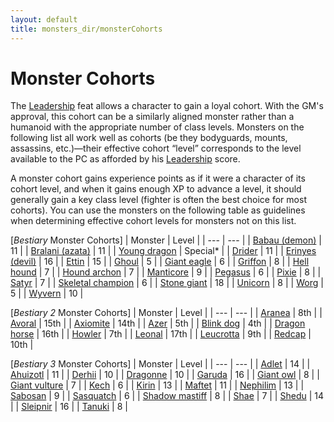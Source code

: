 ```yaml
---
layout: default
title: monsters_dir/monsterCohorts
---
```

# Monster Cohorts

The [Leadership](../feats#_leadership) feat allows a character to gain a loyal cohort. With the GM's approval, this cohort can be a similarly aligned monster rather than a humanoid with the appropriate number of class levels. Monsters on the following list all work well as cohorts (be they bodyguards, mounts, assassins, etc.)—their effective cohort “level” corresponds to the level available to the PC as afforded by his [Leadership](../feats#_leadership) score.

A monster cohort gains experience points as if it were a character of its cohort level, and when it gains enough XP to advance a level, it should generally gain a key class level (fighter is often the best choice for most cohorts). You can use the monsters on the following table as guidelines when determining effective cohort levels for monsters not on this list.

[_Bestiary_ Monster Cohorts]
| Monster | Level |
| --- | --- |
| [Babau (demon)](monsters_dir/demon#_demon-babau) | 11 |
| [Bralani (azata)](monsters_dir/azata#_azata-bralani) | 11 |
| [Young dragon](monsters_dir/dragon) | Special\* |
| [Drider](monsters_dir/drider) | 11 |
| [Erinyes (devil)](monsters_dir/devil#_devil-erinyes) | 16 |
| [Ettin](monsters_dir/ettin) | 15 |
| [Ghoul](monsters_dir/ghoul) | 5 |
| [Giant eagle](monsters_dir/eagle#_eagle-giant) | 6 |
| [Griffon](monsters_dir/griffon) | 8 |
| [Hell hound](monsters_dir/hellHound) | 7 |
| [Hound archon](monsters_dir/archon#_archon-hound) | 7 |
| [Manticore](monsters_dir/manticore) | 9 |
| [Pegasus](monsters_dir/pegasus) | 6 |
| [Pixie](monsters_dir/pixie) | 8 |
| [Satyr](monsters_dir/satyr) | 7 |
| [Skeletal champion](monsters_dir/skeletalChampion) | 6 |
| [Stone giant](monsters_dir/giant#_giant-stone) | 18 |
| [Unicorn](monsters_dir/unicorn) | 8 |
| [Worg](monsters_dir/worg) | 5 |
| [Wyvern](monsters_dir/wyvern) | 10 |

[_Bestiary 2_ Monster Cohorts]
| Monster | Level |
| --- | --- |
| [Aranea](additionalMonsters_dir/aranea) | 8th |
| [Avoral](additionalMonsters_dir/agathion#_agathion,-avoral) | 15th |
| [Axiomite](additionalMonsters_dir/axiomite) | 14th |
| [Azer](additionalMonsters_dir/azer) | 5th |
| [Blink dog](additionalMonsters_dir/blinkdog) | 4th |
| [Dragon horse](additionalMonsters_dir/dragonhorse) | 16th |
| [Howler](additionalMonsters_dir/howler) | 7th |
| [Leonal](additionalMonsters_dir/agathion#_agathion,-leonal) | 17th |
| [Leucrotta](additionalMonsters_dir/leucrotta) | 9th |
| [Redcap](additionalMonsters_dir/redcap) | 10th |

[_Bestiary 3_ Monster Cohorts]
| Monster | Level |
| --- | --- |
| [Adlet](bestiary3_dir/adlet) | 14 |
| [Ahuizotl](bestiary3_dir/ahuizotl) | 11 |
| [Derhii](bestiary3_dir/derhii) | 10 |
| [Dragonne](bestiary3_dir/dragonne) | 10 |
| [Garuda](bestiary3_dir/garuda) | 16 |
| [Giant owl](bestiary3_dir/owl) | 8 |
| [Giant vulture](bestiary3_dir/vulture) | 7 |
| [Kech](bestiary3_dir/kech) | 6 |
| [Kirin](bestiary3_dir/kirin) | 13 |
| [Maftet](bestiary3_dir/maftet) | 11 |
| [Nephilim](bestiary3_dir/nephilim) | 13 |
| [Sabosan](bestiary3_dir/sabosan) | 9 |
| [Sasquatch](bestiary3_dir/sasquatch) | 6 |
| [Shadow mastiff](bestiary3_dir/shadowMastiff) | 8 |
| [Shae](bestiary3_dir/shae) | 7 |
| [Shedu](bestiary3_dir/shedu) | 14 |
| [Sleipnir](bestiary3_dir/sleipnir) | 16 |
| [Tanuki](bestiary3_dir/tanuki) | 8 |

